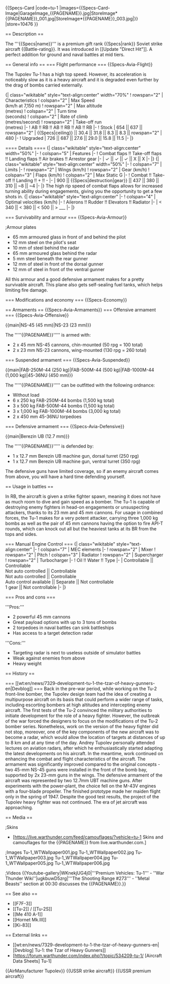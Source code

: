 {{Specs-Card
|code=tu-1
|images={{Specs-Card-Image|GarageImage_{{PAGENAME}}.jpg|StoreImage*{{PAGENAME}}\_001.jpg|StoreImage*{{PAGENAME}}\_003.jpg|}}
|store=10476
}}

== Description ==

<!-- ''In the description, the first part should be about the history of and the creation and combat usage of the aircraft, as well as its key features. In the second part, tell the reader about the aircraft in the game. Insert a screenshot of the vehicle, so that if the novice player does not remember the vehicle by name, he will immediately understand what kind of vehicle the article is talking about.'' -->

The '''{{Specs|name}}''' is a premium gift rank {{Specs|rank}} Soviet strike aircraft {{Battle-rating}}. It was introduced in [[Update "Direct Hit"]]. A perfect addition for ground and naval battles at mid tiers.

== General info ==
=== Flight performance ===
{{Specs-Avia-Flight}}

<!-- ''Describe how the aircraft behaves in the air. Speed, manoeuvrability, acceleration and allowable loads - these are the most important characteristics of the vehicle.'' -->

The Tupolev Tu-1 has a high top speed. However, its acceleration is noticeably slow as it is a heavy aircraft and it is degraded even further by the drag of bombs carried externally.

{| class="wikitable" style="text-align:center" width="70%"
! rowspan="2" | Characteristics
! colspan="2" | Max Speed<br>(km/h at 7,150 m)
! rowspan="2" | Max altitude<br>(metres)
! colspan="2" | Turn time<br>(seconds)
! colspan="2" | Rate of climb<br>(metres/second)
! rowspan="2" | Take-off run<br>(metres)
|-
! AB !! RB !! AB !! RB !! AB !! RB
|-
! Stock
| 654 || 637 || rowspan="2" | {{Specs|ceiling}} || 30.4 || 31.8 || 8.3 || 8.3 || rowspan="2" | 480
|-
! Upgraded
| 726 || 687 || 27.6 || 29.0 || 15.8 || 11.5
|-
|}

==== Details ====
{| class="wikitable" style="text-align:center" width="50%"
|-
! colspan="5" | Features
|-
! Combat flaps !! Take-off flaps !! Landing flaps !! Air brakes !! Arrestor gear
|-
| ✓ || ✓ || ✓ || X || X <!-- ✓ -->
|-
|}
{| class="wikitable" style="text-align:center" width="50%"
|-
! colspan="7" | Limits
|-
! rowspan="2" | Wings (km/h)
! rowspan="2" | Gear (km/h)
! colspan="3" | Flaps (km/h)
! colspan="2" | Max Static G
|-
! Combat !! Take-off !! Landing !! + !! -
|-
| 900 <!-- {{Specs|destruction|body}} --> || {{Specs|destruction|gear}} || 437 || 380 || 310 || ~8 || ~4
|-
|}
The high rip speed of combat flaps allows for increased turning ability during engagements, giving you the opportunity to get a few shots in.
{| class="wikitable" style="text-align:center"
|-
! colspan="4" | Optimal velocities (km/h)
|-
! Ailerons !! Rudder !! Elevators !! Radiator
|-
| < 340 || < 380 || < 500 || > \_\_\_
|-
|}

=== Survivability and armour ===
{{Specs-Avia-Armour}}

<!-- ''Examine the survivability of the aircraft. Note how vulnerable the structure is and how secure the pilot is, whether the fuel tanks are armoured, etc. Describe the armour, if there is any, and also mention the vulnerability of other critical aircraft systems.'' -->

;Armour plates

- 65 mm armoured glass in front of and behind the pilot
- 12 mm steel on the pilot's seat
- 10 mm of steel behind the radar
- 65 mm armoured glass behind the radar
- 5 mm steel beneath the rear gunner
- 12 mm of steel in front of the dorsal gunner
- 12 mm of steel in front of the ventral gunner

All this armour and a good defensive armament makes for a pretty survivable aircraft. This plane also gets self-sealing fuel tanks, which helps limiting fire damage.

=== Modifications and economy ===
{{Specs-Economy}}

== Armaments ==
{{Specs-Avia-Armaments}}
=== Offensive armament ===
{{Specs-Avia-Offensive}}

<!-- ''Describe the offensive armament of the aircraft, if any. Describe how effective the cannons and machine guns are in a battle, and also what belts or drums are better to use. If there is no offensive weaponry, delete this subsection.'' -->

{{main|NS-45 (45 mm)|NS-23 (23 mm)}}

The '''''{{PAGENAME}}''''' is armed with:

- 2 x 45 mm NS-45 cannons, chin-mounted (50 rpg = 100 total)
- 2 x 23 mm NS-23 cannons, wing-mounted (130 rpg = 260 total)

=== Suspended armament ===
{{Specs-Avia-Suspended}}

<!-- ''Describe the aircraft's suspended armament: additional cannons under the wings, bombs, rockets and torpedoes. This section is especially important for bombers and attackers. If there is no suspended weaponry remove this subsection.'' -->

{{main|FAB-250M-44 (250 kg)|FAB-500M-44 (500 kg)|FAB-1000M-44 (1,000 kg)|45-36NU (450 mm)}}

The '''''{{PAGENAME}}''''' can be outfitted with the following ordnance:

- Without load
- 6 x 250 kg FAB-250M-44 bombs (1,500 kg total)
- 3 x 500 kg FAB-500M-44 bombs (1,500 kg total)
- 3 x 1,000 kg FAB-1000M-44 bombs (3,000 kg total)
- 2 x 450 mm 45-36NU torpedoes

=== Defensive armament ===
{{Specs-Avia-Defensive}}

<!-- ''Defensive armament with turret machine guns or cannons, crewed by gunners. Examine the number of gunners and what belts or drums are better to use. If defensive weaponry is not available, remove this subsection.'' -->

{{main|Berezin UB (12.7 mm)}}

The '''''{{PAGENAME}}''''' is defended by:

- 1 x 12.7 mm Berezin UB machine gun, dorsal turret (250 rpg)
- 1 x 12.7 mm Berezin UB machine gun, ventral turret (350 rpg)

The defensive guns have limited coverage, so if an enemy aircraft comes from above, you will have a hard time defending yourself.

== Usage in battles ==

<!-- ''Describe the tactics of playing in the aircraft, the features of using aircraft in a team and advice on tactics. Refrain from creating a "guide" - do not impose a single point of view, but instead, give the reader food for thought. Examine the most dangerous enemies and give recommendations on fighting them. If necessary, note the specifics of the game in different modes (AB, RB, SB).'' -->

In RB, the aircraft is given a strike fighter spawn, meaning it does not have as much room to dive and gain speed as a bomber. The Tu-1 is capable of destroying enemy fighters in head-on engagements or unsuspecting attackers, thanks to its 23 mm and 45 mm cannons. For usage in combined forces, the Tu-1 makes for a very potent attacker, carrying three 1,000 kg bombs as well as the pair of 45 mm cannons having the option to fire API-T rounds, which can knock out all but the heaviest tanks at its BR from the tops and sides.

=== Manual Engine Control ===
{| class="wikitable" style="text-align:center"
|-
! colspan="7" | MEC elements
|-
! rowspan="2" | Mixer
! rowspan="2" | Pitch
! colspan="3" | Radiator
! rowspan="2" | Supercharger
! rowspan="2" | Turbocharger
|-
! Oil !! Water !! Type
|-
| Controllable || Controllable<br>Not auto controlled || Controllable<br>Not auto controlled || Controllable<br>Auto control available || Separate || Not controllable<br>1 gear || Not controllable
|-
|}

=== Pros and cons ===

<!-- ''Summarise and briefly evaluate the vehicle in terms of its characteristics and combat effectiveness. Mark its pros and cons in the bulleted list. Try not to use more than 6 points for each of the characteristics. Avoid using categorical definitions such as "bad", "good" and the like - use substitutions with softer forms such as "inadequate" and "effective".'' -->

'''Pros:'''

- 2 powerful 45 mm cannons
- Great payload options with up to 3 tons of bombs
- 2 torpedoes in naval battles can sink battleships
- Has access to a target detection radar

'''Cons:'''

- Targeting radar is next to useless outside of simulator battles
- Weak against enemies from above
- Heavy weight

== History ==

<!-- ''Describe the history of the creation and combat usage of the aircraft in more detail than in the introduction. If the historical reference turns out to be too long, take it to a separate article, taking a link to the article about the vehicle and adding a block "/History" (example: <nowiki>https://wiki.warthunder.com/(Vehicle-name)/History</nowiki>) and add a link to it here using the <code>main</code> template. Be sure to reference text and sources by using <code><nowiki><ref></ref></nowiki></code>, as well as adding them at the end of the article with <code><nowiki><references /></nowiki></code>. This section may also include the vehicle's dev blog entry (if applicable) and the in-game encyclopedia description (under <code><nowiki>=== In-game description ===</nowiki></code>, also if applicable).'' -->

=== [[wt:en/news/7329-development-tu-1-the-tzar-of-heavy-gunners-en|Devblog]] ===
Back in the pre-war period, while working on the Tu-2 front-line bomber, the Tupolev design team had the idea of ​​creating a multipurpose aircraft on its basis that could perform a wider range of tasks, including escorting bombers at high altitudes and intercepting enemy aircraft. The first tests of the Tu-2 convinced the military authorities to initiate development for the role of a heavy fighter. However, the outbreak of the war forced the designers to focus on the modifications of the Tu-2 bomber series. Nonetheless, work on the version of the heavy fighter did not stop, moreover, one of the key components of the new aircraft was to become a radar, which would allow the location of targets at distances of up to 8 km and at any time of the day. Andrey Tupolev personally attended lectures on aviation radars, after which he enthusiastically started adapting the latest developments on his aircraft. In the meantime, work continued on enhancing the combat and flight characteristics of the aircraft. The armament was significantly improved compared to the original concepts - two 45-mm NS-45 guns were installed in the front of the bomb bay, supported by 2x 23-mm guns in the wings. The defensive armament of the aircraft was represented by two 12.7mm UBT machine guns. After experiments with the power-plant, the choice fell on the M-43V engines with a four-blade propeller. The finished prototype made her maiden flight only in the spring of 1947. Despite the good test results, the project of the Tupolev heavy fighter was not continued. The era of jet aircraft was approaching.

== Media ==

<!-- ''Excellent additions to the article would be video guides, screenshots from the game, and photos.'' -->

;Skins

- [https://live.warthunder.com/feed/camouflages/?vehicle=tu-1 Skins and camouflages for the {{PAGENAME}} from live.warthunder.com.]

;Images
<gallery mode="packed-hover" heights="200">
Tu-1_WTWallpaper001.jpg
Tu-1_WTWallpaper002.jpg
Tu-1_WTWallpaper003.jpg
Tu-1_WTWallpaper004.jpg
Tu-1_WTWallpaper005.jpg
Tu-1_WTWallpaper006.jpg
</gallery>

;Videos
{{Youtube-gallery|WKnekjUG4j0|'''Premium Vehicles: Tu-1''' - ''War Thunder Wiki''|ugkbuwD5zrg|'''The Shooting Range #273''' - ''Metal Beasts'' section at 00:30 discusses the {{PAGENAME}}.}}

== See also ==

<!-- ''Links to the articles on the War Thunder Wiki that you think will be useful for the reader, for example:''
* ''reference to the series of the aircraft;''
* ''links to approximate analogues of other nations and research trees.'' -->

- [[F7F-3]]
- [[Tu-2]] / [[Tu-2S]]
- [[Me 410 A-1]]
- [[Hornet Mk.III]]
- [[Ki-83]]

== External links ==

<!-- ''Paste links to sources and external resources, such as:''
* ''topic on the official game forum;''
* ''other literature.'' -->

- [[wt:en/news/7329-development-tu-1-the-tzar-of-heavy-gunners-en|[Devblog] Tu-1: the Tzar of Heavy Gunners]]
- [https://forum.warthunder.com/index.php?/topic/534209-tu-1/ [Aircraft Data Sheets<nowiki>]</nowiki> Tu-1]

{{AirManufacturer Tupolev}}
{{USSR strike aircraft}}
{{USSR premium aircraft}}
